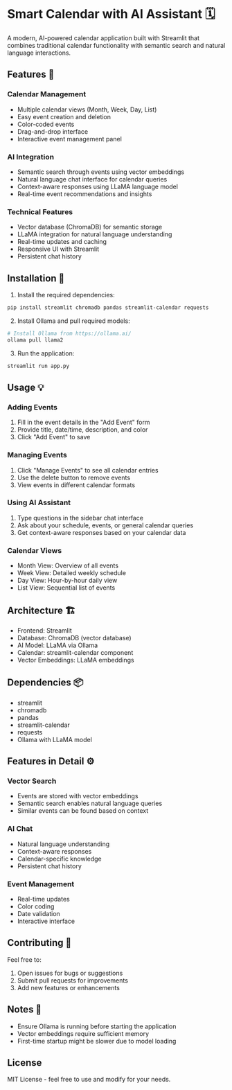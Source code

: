 # Smart Calendar with AI Assistant 🗓️

A modern, AI-powered calendar application built with Streamlit that combines traditional calendar functionality with semantic search and natural language interactions.

## Features 🌟

### Calendar Management
- Multiple calendar views (Month, Week, Day, List)
- Easy event creation and deletion
- Color-coded events
- Drag-and-drop interface
- Interactive event management panel

### AI Integration
- Semantic search through events using vector embeddings
- Natural language chat interface for calendar queries
- Context-aware responses using LLaMA language model
- Real-time event recommendations and insights

### Technical Features
- Vector database (ChromaDB) for semantic storage
- LLaMA integration for natural language understanding
- Real-time updates and caching
- Responsive UI with Streamlit
- Persistent chat history

## Installation 🚀

1. Install the required dependencies:
```bash
pip install streamlit chromadb pandas streamlit-calendar requests
```

2. Install Ollama and pull required models:
```bash
# Install Ollama from https://ollama.ai/
ollama pull llama2
```

3. Run the application:
```bash
streamlit run app.py
```

## Usage 💡

### Adding Events
1. Fill in the event details in the "Add Event" form
2. Provide title, date/time, description, and color
3. Click "Add Event" to save

### Managing Events
1. Click "Manage Events" to see all calendar entries
2. Use the delete button to remove events
3. View events in different calendar formats

### Using AI Assistant
1. Type questions in the sidebar chat interface
2. Ask about your schedule, events, or general calendar queries
3. Get context-aware responses based on your calendar data

### Calendar Views
- Month View: Overview of all events
- Week View: Detailed weekly schedule
- Day View: Hour-by-hour daily view
- List View: Sequential list of events

## Architecture 🏗️

- Frontend: Streamlit
- Database: ChromaDB (vector database)
- AI Model: LLaMA via Ollama
- Calendar: streamlit-calendar component
- Vector Embeddings: LLaMA embeddings

## Dependencies 📦

- streamlit
- chromadb
- pandas
- streamlit-calendar
- requests
- Ollama with LLaMA model

## Features in Detail ⚙️

### Vector Search
- Events are stored with vector embeddings
- Semantic search enables natural language queries
- Similar events can be found based on context

### AI Chat
- Natural language understanding
- Context-aware responses
- Calendar-specific knowledge
- Persistent chat history

### Event Management
- Real-time updates
- Color coding
- Date validation
- Interactive interface

## Contributing 🤝

Feel free to:
1. Open issues for bugs or suggestions
2. Submit pull requests for improvements
3. Add new features or enhancements

## Notes 📝

- Ensure Ollama is running before starting the application
- Vector embeddings require sufficient memory
- First-time startup might be slower due to model loading

## License

MIT License - feel free to use and modify for your needs.
